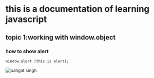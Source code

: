 # this is a documentation of learning javascript
## topic 1:working with window.object
### how to show alert


```
window.alert (this is alert);

```
![bahgat singh](https://user-images.githubusercontent.com/95132306/143727997-23c9eba8-be63-4aa0-8946-3a96c0796655.jpg)
